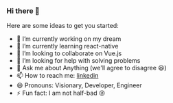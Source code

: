 ### Hi there 👋


Here are some ideas to get you started:

- 🔭 I’m currently working on my dream
- 🌱 I’m currently learning react-native
- 👯 I’m looking to collaborate on Vue.js
- 🤔 I’m looking for help with solving problems
- 💬 Ask me about Anything (we'll agree to disagree 😆)
- 📫 How to reach me: [linkedin](https://www.linkedin.com/in/alimirayman/)
- 😄 Pronouns: Visionary, Developer, Engineer
- ⚡ Fun fact: I am not half-bad 😜
